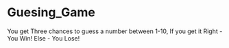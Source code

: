 # Guesing_Game
You get Three chances to guess a number between 1-10, If you get it Right - You Win!
Else - You Lose!
